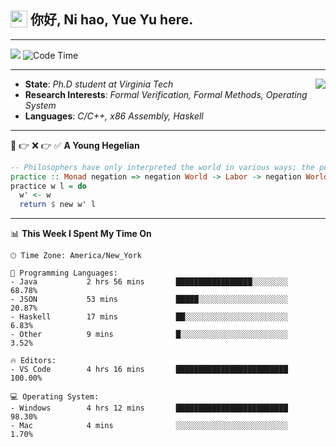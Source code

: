 <h2> <img style="vertical-align: text-bottom;" src=https://slackmojis.com/emojis/13253-yay-frog/download/ width=27> 你好, Ni hao, Yue Yu here. </h2>

---

![](https://shields.io/badge/dynamic/json?color=blue&amp;label=Visitors&amp;query=value&amp;url=https://api.countapi.xyz/hit/fishjump.fishjump) ![Code Time](https://img.shields.io/badge/Code%20Time-228%20hrs%2018%20mins-blue)

---

<img align='right' src=https://slackmojis.com/emojis/5264-coding/download> </td>

- **State**: *Ph.D student at Virginia Tech*
- **Research Interests**: *Formal Verification, Formal Methods, Operating System*
- **Languages**: *C/C++, x86 Assembly, Haskell*

---

🚫 👉 ❌ 👉 ✅ **A Young Hegelian**

``` haskell
-- Philosophers have only interpreted the world in various ways; the point is to change it.
practice :: Monad negation => negation World -> Labor -> negation World
practice w l = do
  w' <- w
  return $ new w' l
```

---


📊 **This Week I Spent My Time On** 

```text
🕑︎ Time Zone: America/New_York

💬 Programming Languages:
- Java           2 hrs 56 mins       █████████████████░░░░░░░░     68.78%
- JSON           53 mins             █████░░░░░░░░░░░░░░░░░░░░     20.87%
- Haskell        17 mins             ██░░░░░░░░░░░░░░░░░░░░░░░     6.83%
- Other          9 mins              █░░░░░░░░░░░░░░░░░░░░░░░░     3.52%

🔥 Editors:
- VS Code        4 hrs 16 mins       █████████████████████████     100.00%

💻 Operating System:
- Windows        4 hrs 12 mins       █████████████████████████     98.30%
- Mac            4 mins              ░░░░░░░░░░░░░░░░░░░░░░░░░     1.70%
```

